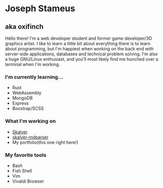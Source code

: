 # Joseph Stameus
## aka oxifinch

Hello there! I'm a web developer student and former game developer/3D graphics artist. 
I like to learn a little bit about everything there is to learn about programming, but I'm happiest when working on the back end with server-side applications, databases and technical problem solving. I'm also a huge GNU/Linux enthusiast, and you'll most likely find me hunched over a terminal when I'm working.

### I'm currently learning...
- Rust
- WebAssembly
- MongoDB
- Express
- Boostrap/SCSS

### What I'm working on
- [Skalver](github.com/oxifinch/skalver)
- [skalver-mdparser](github.com/oxifinch/skalver-mdparser)
- My portfolio(this one right here!)

### My favorite tools
- Bash
- Fish Shell
- Vim
- Vivaldi Browser
